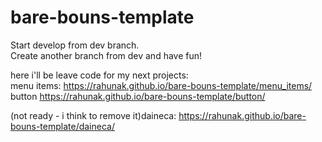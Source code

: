 # bare-bouns-template  
Start develop from dev branch.  
Create another branch from dev and have fun!
  
here i'll be leave code for my next projects:  
menu items: https://rahunak.github.io/bare-bouns-template/menu_items/   
button https://rahunak.github.io/bare-bouns-template/button/    

(not ready - i think to remove it)daineca: https://rahunak.github.io/bare-bouns-template/daineca/  
